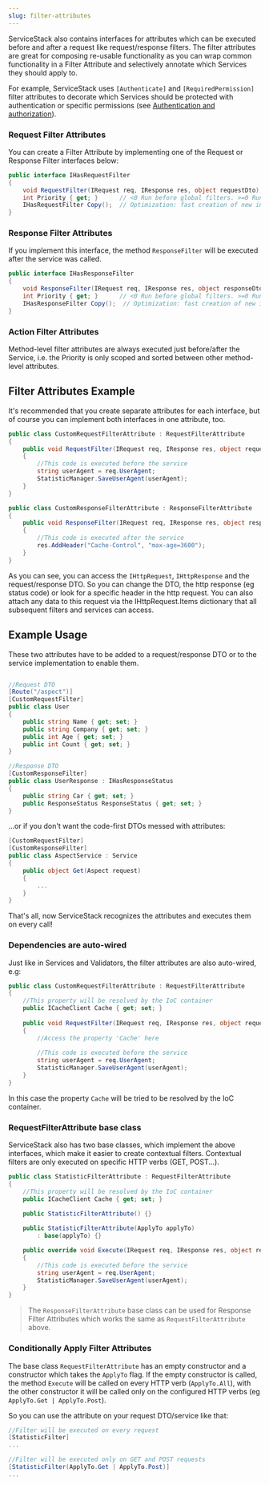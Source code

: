 ```yaml
---
slug: filter-attributes
---
```

ServiceStack also contains interfaces for attributes which can be executed before and after a request like request/response filters. The filter attributes are great for composing re-usable functionality as you can wrap common functionality in a Filter Attribute and selectively annotate which Services they should apply to. 

For example, ServiceStack uses `[Authenticate]` and `[RequiredPermission]` filter attributes to decorate which Services should be protected with authentication or specific permissions (see [Authentication and authorization](https://github.com/ServiceStack/ServiceStack/wiki/Authentication-and-authorization)).

### Request Filter Attributes

You can create a Filter Attribute by implementing one of the Request or Response Filter interfaces below:

```csharp
public interface IHasRequestFilter 
{
    void RequestFilter(IRequest req, IResponse res, object requestDto);
    int Priority { get; }      // <0 Run before global filters. >=0 Run after
    IHasRequestFilter Copy();  // Optimization: fast creation of new instances
}
```

### Response Filter Attributes

If you implement this interface, the method `ResponseFilter` will be executed after the service was called.

```csharp
public interface IHasResponseFilter 
{
    void ResponseFilter(IRequest req, IResponse res, object responseDto);
    int Priority { get; }      // <0 Run before global filters. >=0 Run after
    IHasResponseFilter Copy();  // Optimization: fast creation of new instances
}
```

### Action Filter Attributes

Method-level filter attributes are always executed just before/after the Service, i.e. the Priority is only scoped and sorted between other method-level attributes.

## Filter Attributes Example

It's recommended that you create separate attributes for each interface, but of course you can implement both interfaces in one attribute, too.

```csharp
public class CustomRequestFilterAttribute : RequestFilterAttribute 
{
    public void RequestFilter(IRequest req, IResponse res, object requestDto)
    {
        //This code is executed before the service
        string userAgent = req.UserAgent;
        StatisticManager.SaveUserAgent(userAgent);
    }
}
```

```csharp
public class CustomResponseFilterAttribute : ResponseFilterAttribute 
{
    public void ResponseFilter(IRequest req, IResponse res, object responseDto)
    {
        //This code is executed after the service
        res.AddHeader("Cache-Control", "max-age=3600");
    }
}
```

As you can see, you can access the `IHttpRequest`, `IHttpResponse` and the request/response DTO. So you can change the DTO, the http response (eg status code) or look for a specific header in the http request.  You can also attach any data to this request via the IHttpRequest.Items dictionary that all subsequent filters and services can access.

## Example Usage

These two attributes have to be added to a request/response DTO or to the service implementation to enable them.

```csharp

//Request DTO
[Route("/aspect")]
[CustomRequestFilter]
public class User
{
    public string Name { get; set; }
    public string Company { get; set; }
    public int Age { get; set; }
    public int Count { get; set; }
}

//Response DTO
[CustomResponseFilter]
public class UserResponse : IHasResponseStatus
{
    public string Car { get; set; }
    public ResponseStatus ResponseStatus { get; set; }
}
```

...or if you don't want the code-first DTOs messed with attributes:

```csharp
[CustomRequestFilter]
[CustomResponseFilter]
public class AspectService : Service
{
    public object Get(Aspect request)
    {
        ...
    }
}
```

That's all, now ServiceStack recognizes the attributes and executes them on every call! 

### Dependencies are auto-wired

Just like in Services and Validators, the filter attributes are also auto-wired, e.g:

```csharp
public class CustomRequestFilterAttribute : RequestFilterAttribute
{
    //This property will be resolved by the IoC container
    public ICacheClient Cache { get; set; }
    
    public void RequestFilter(IRequest req, IResponse res, object requestDto)
    {
        //Access the property 'Cache' here
        
        //This code is executed before the service
        string userAgent = req.UserAgent;
        StatisticManager.SaveUserAgent(userAgent);
    }
}
```

In this case the property `Cache` will be tried to be resolved by the IoC container.

### RequestFilterAttribute base class

ServiceStack also has two base classes, which implement the above interfaces, which make it easier to create contextual filters. Contextual filters are only executed on specific HTTP verbs (GET, POST...).

```csharp
public class StatisticFilterAttribute : RequestFilterAttribute
{
    //This property will be resolved by the IoC container
    public ICacheClient Cache { get; set; }
    
    public StatisticFilterAttribute() {}

    public StatisticFilterAttribute(ApplyTo applyTo)
        : base(applyTo) {}

    public override void Execute(IRequest req, IResponse res, object requestDto)
    {
        //This code is executed before the service
        string userAgent = req.UserAgent;
        StatisticManager.SaveUserAgent(userAgent);
    }
}
```

> The `ResponseFilterAttribute` base class can be used for Response Filter Attributes which works the same as `RequestFilterAttribute` above.

### Conditionally Apply Filter Attributes

The base class `RequestFilterAttribute` has an empty constructor and a constructor which takes the `ApplyTo` flag. If the empty constructor is called, the method `Execute` will be called on every HTTP verb (`ApplyTo.All`), with the other constructor it will be called only on the configured HTTP verbs (eg `ApplyTo.Get | ApplyTo.Post`).

So you can use the attribute on your request DTO/service like that:
```csharp
//Filter will be executed on every request
[StatisticFilter]
...

//Filter will be executed only on GET and POST requests
[StatisticFilter(ApplyTo.Get | ApplyTo.Post)]
...
```